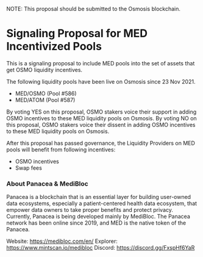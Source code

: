 NOTE: This proposal should be submitted to the Osmosis blockchain.


# Signaling Proposal for MED Incentivized Pools

This is a signaling proposal to include MED pools into the set of assets that get OSMO liquidity incentives.

The following liquidity pools have been live on Osmosis since 23 Nov 2021.
- MED/OSMO (Pool #586)
- MED/ATOM (Pool #587)

By voting YES on this proposal, OSMO stakers voice their support in adding OSMO incentives to these MED liquidity pools on Osmosis.
By voting NO on this proposal, OSMO stakers voice their dissent in adding OSMO incentives to these MED liquidity pools on Osmosis.

After this proposal has passed governance, the Liquidity Providers on MED pools will benefit from following incentives:
- OSMO incentives
- Swap fees


### About Panacea & MediBloc

Panacea is a blockchain that is an essential layer for building user-owned data ecosystems, especially a patient-centered health data ecosystem, that empower data owners to take proper benefits and protect privacy. Currently, Panacea is being developed mainly by MediBloc.
The Panacea network has been online since 2019, and MED is the native token of the Panacea.

Website: https://medibloc.com/en/
Explorer: https://www.mintscan.io/medibloc
Discord: https://discord.gg/FxspHf6YaR
